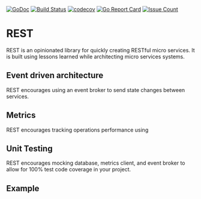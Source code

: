 [![GoDoc](https://godoc.org/github.com/dndungu/rest?status.svg)](https://godoc.org/github.com/dndungu/rest)
[![Build Status](https://travis-ci.org/dndungu/rest.svg?branch=master)](https://travis-ci.org/dndungu/rest)
[![codecov](https://codecov.io/gh/dndungu/rest/branch/master/graph/badge.svg)](https://codecov.io/gh/dndungu/rest)
[![Go Report Card](https://goreportcard.com/badge/github.com/dndungu/rest)](https://goreportcard.com/report/github.com/dndungu/rest)
[![Issue Count](https://codeclimate.com/github/dndungu/rest/badges/issue_count.svg)](https://codeclimate.com/github/dndungu/rest)

# REST
REST is an opinionated library for quickly creating RESTful micro services. It is built using lessons learned while architecting micro services systems.

## Event driven architecture
REST encourages using an event broker to send state changes between services.

## Metrics
REST encourages tracking operations performance using

## Unit Testing
REST encourages mocking database, metrics client, and event broker to allow for 100% test code coverage in your project.

## Example

```

```
